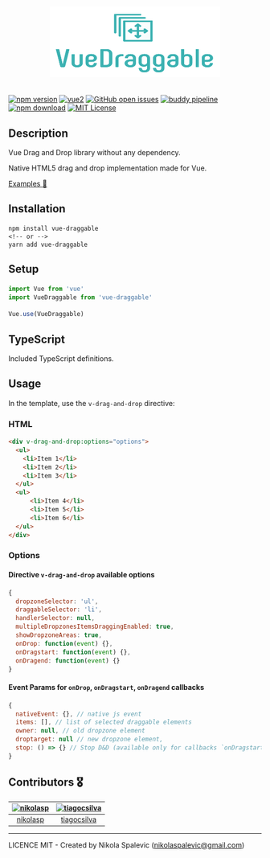 # <p align="center"><img src="./vue-draggable.png" width="340" height="140"></p>

[![npm version](https://img.shields.io/npm/v/vue-draggable.svg?maxAge=2592000)](https://www.npmjs.com/package/vue-draggable)
[![vue2](https://img.shields.io/badge/vue-2.x-brightgreen.svg)](https://vuejs.org/)
[![GitHub open issues](https://img.shields.io/github/issues/Vivify-Ideas/vue-draggable.svg?maxAge=2592000)](https://github.com/Vivify-Ideas/vue-draggable/issues?q=is%3Aopen+is%3Aissue)
[![buddy pipeline](https://app.buddy.works/nikolaspalevic/vue-draggable/pipelines/pipeline/154390/badge.svg?token=c3d8c0680777ef9d392a29db49cc6e35ad9140a4a596410bfa65860e358bad5e "buddy pipeline")](https://app.buddy.works/nikolaspalevic/vue-draggable/pipelines/pipeline/154390)
[![npm download](https://img.shields.io/npm/dt/vue-draggable.svg?maxAge=2592000)](https://www.npmjs.com/package/vue-draggable)
[![MIT License](https://img.shields.io/github/license/Vivify-Ideas/vue-draggable.svg)](https://github.com/Vivify-Ideas/vue-draggable/blob/master/LICENSE)

## Description

Vue Drag and Drop library without any dependency.

Native HTML5 drag and drop implementation made for Vue.

[Examples 🎪](https://vivify-ideas.github.io/vue-draggable/example/)

## Installation

```
npm install vue-draggable
<!-- or -->
yarn add vue-draggable
```

## Setup

```javascript
import Vue from 'vue'
import VueDraggable from 'vue-draggable'

Vue.use(VueDraggable)
```

## TypeScript

Included TypeScript definitions.

## Usage

In the template, use the `v-drag-and-drop` directive:

### HTML

```html
<div v-drag-and-drop:options="options">
  <ul>
    <li>Item 1</li>
    <li>Item 2</li>
    <li>Item 3</li>
  </ul>
  <ul>
      <li>Item 4</li>
      <li>Item 5</li>
      <li>Item 6</li>
  </ul>
</div>
```

### Options

#### Directive `v-drag-and-drop` available options

```javascript
{
  dropzoneSelector: 'ul',
  draggableSelector: 'li',
  handlerSelector: null,
  multipleDropzonesItemsDraggingEnabled: true,
  showDropzoneAreas: true,
  onDrop: function(event) {},
  onDragstart: function(event) {},
  onDragend: function(event) {}
}
```

#### Event Params for `onDrop`, `onDragstart`, `onDragend` callbacks

```javascript
{
  nativeEvent: {}, // native js event
  items: [], // list of selected draggable elements
  owner: null, // old dropzone element
  droptarget: null // new dropzone element,
  stop: () => {} // Stop D&D (available only for callbacks `onDragstart` and `onDragend`)
}
```

## Contributors 🎖

[<img alt="nikolasp" src="https://avatars2.githubusercontent.com/u/9221865?v=4&s=100&width=100">](https://github.com/nikolasp) |[<img alt="tiagocsilva" src="https://avatars3.githubusercontent.com/u/18669835?v=4&s=100&width=100">](https://github.com/tiagocsilva) |
:---:|:---:|
[nikolasp](https://github.com/nikolasp)|[tiagocsilva](https://github.com/tiagocsilva)|

---

LICENCE MIT - Created by Nikola Spalevic (nikolaspalevic@gmail.com)
